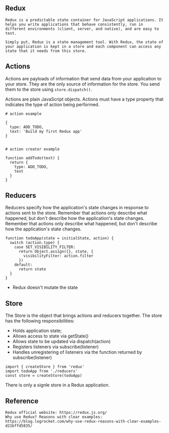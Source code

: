## Redux
```
Redux is a predictable state container for JavaScript applications. It helps you write applications that behave consistently, run in different environments (client, server, and native), and are easy to test.

Simply put, Redux is a state management tool. With Redux, the state of your application is kept in a store and each component can access any state that it needs from this store. 
```


## Actions
Actions are payloads of information that send data from your application to your store. They are the only source of information for the store. You send them to the store using `store.dispatch()`.

Actions are plain JavaScript objects. Actions must have a type property that indicates the type of action being performed.
```
# action example

{
  type: ADD_TODO,
  text: 'Build my first Redux app'
}


# action creator example

function addTodo(text) {
  return {
    type: ADD_TODO,
    text
  }
}
```


## Reducers
Reducers specify how the application's state changes in response to actions sent to the store. Remember that actions only describe what happened, but don't describe how the application's state changes. Remember that actions only describe what happened, but don't describe how the application's state changes.
```
function todoApp(state = initialState, action) {
  switch (action.type) {
    case SET_VISIBILITY_FILTER:
      return Object.assign({}, state, {
        visibilityFilter: action.filter
      })
    default:
      return state
  }
}
```

- Redux doesn't mutate the state


## Store
The Store is the object that brings actions and reducers together. The store has the following responsibilities:
- Holds application state;
- Allows access to state via getState()
- Allows state to be updated via dispatch(action)
- Registers listeners via subscribe(listener)
- Handles unregistering of listeners via the function returned by subscribe(listener)

```
import { createStore } from 'redux'
import todoApp from './reducers'
const store = createStore(todoApp)
```

There is only a signle store in a Redux application.


## Reference
```
Redux official website: https://redux.js.org/
Why use Redux? Reasons with clear examples: https://blog.logrocket.com/why-use-redux-reasons-with-clear-examples-d21bffd5835/
```